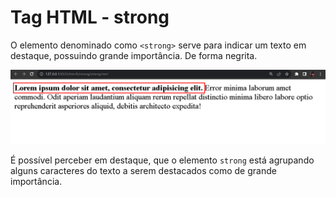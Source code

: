 # Tag HTML - strong
O elemento denominado como `<strong>` serve para indicar um texto em destaque, possuindo grande importância. De forma negrita.

<div align="center">
  <img src="Screenshot_11.png">
</div>

É possível perceber em destaque, que o elemento `strong` está agrupando alguns caracteres do texto a serem destacados como de grande importância.